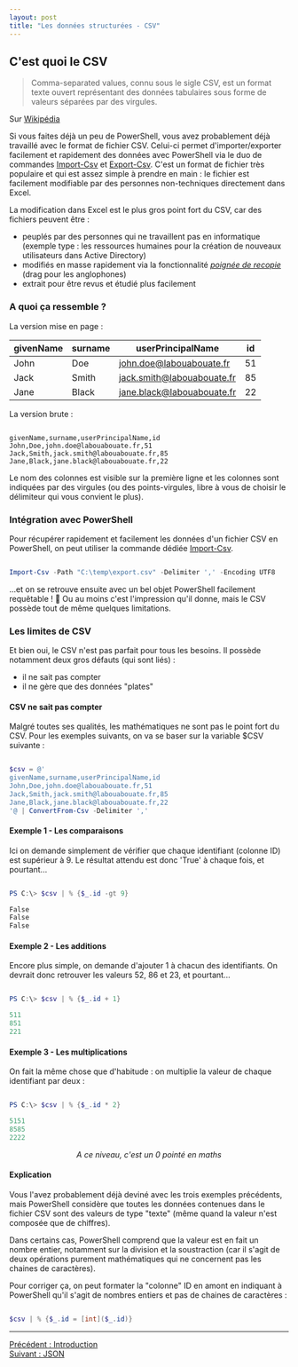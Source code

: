 ```yaml
---
layout: post
title: "Les données structurées - CSV"
---
```


## C'est quoi le CSV

> Comma-separated values, connu sous le sigle CSV, est un format texte ouvert représentant des données tabulaires sous forme de valeurs séparées par des virgules.

Sur [Wikipédia](https://fr.wikipedia.org/wiki/Comma-separated_values)

Si vous faites déjà un peu de PowerShell, vous avez probablement déjà travaillé avec le format de fichier CSV. Celui-ci permet d'importer/exporter facilement et rapidement des données avec PowerShell via le duo de commandes [Import-Csv](https://docs.microsoft.com/powershell/module/microsoft.powershell.utility/import-csv) et [Export-Csv](https://docs.microsoft.com/powershell/module/microsoft.powershell.utility/export-csv). C'est un format de fichier très populaire et qui est assez simple à prendre en main : le fichier est facilement modifiable par des personnes non-techniques directement dans Excel.

La modification dans Excel est le plus gros point fort du CSV, car des fichiers peuvent être :

- peuplés par des personnes qui ne travaillent pas en informatique (exemple type : les ressources humaines pour la création de nouveaux utilisateurs dans Active Directory)
- modifiés en masse rapidement via la fonctionnalité *[poignée de recopie](https://support.microsoft.com/fr-fr/office/copier-une-formule-en-faisant-glisser-la-poign%C3%A9e-de-recopie-dans-excel-pour-mac-dd928259-622b-473f-9a33-83aa1a63e218)* (drag pour les anglophones)
- extrait pour être revus et étudié plus facilement

### A quoi ça ressemble ?

La version mise en page :

givenName | surname | userPrincipalName | id
--------- | ------- | ----------------- | --
John | Doe | john.doe@labouabouate.fr | 51
Jack | Smith | jack.smith@labouabouate.fr | 85
Jane | Black | jane.black@labouabouate.fr | 22

La version brute :

```

givenName,surname,userPrincipalName,id
John,Doe,john.doe@labouabouate.fr,51
Jack,Smith,jack.smith@labouabouate.fr,85
Jane,Black,jane.black@labouabouate.fr,22

```

Le nom des colonnes est visible sur la première ligne et les colonnes sont indiquées par des virgules (ou des points-virgules, libre à vous de choisir le délimiteur qui vous convient le plus).

### Intégration avec PowerShell

Pour récupérer rapidement et facilement les données d'un fichier CSV en PowerShell, on peut utiliser la commande dédiée [Import-Csv](https://docs.microsoft.com/en-us/powershell/module/microsoft.powershell.utility/import-csv).

```powershell

Import-Csv -Path "C:\temp\export.csv" -Delimiter ',' -Encoding UTF8

```

...et on se retrouve ensuite avec un bel objet PowerShell facilement requêtable ! 🙂 Ou au moins c'est l'impression qu'il donne, mais le CSV possède tout de même quelques limitations.

### Les limites de CSV

Et bien oui, le CSV n'est pas parfait pour tous les besoins. Il possède notamment deux gros défauts (qui sont liés) :

- il ne sait pas compter
- il ne gère que des données "plates"

#### CSV ne sait pas compter

Malgré toutes ses qualités, les mathématiques ne sont pas le point fort du CSV. Pour les exemples suivants, on va se baser sur la variable $CSV suivante :

```powershell

$csv = @'
givenName,surname,userPrincipalName,id
John,Doe,john.doe@labouabouate.fr,51
Jack,Smith,jack.smith@labouabouate.fr,85
Jane,Black,jane.black@labouabouate.fr,22
'@ | ConvertFrom-Csv -Delimiter ','

```

#### Exemple 1 - Les comparaisons

Ici on demande simplement de vérifier que chaque identifiant (colonne ID) est supérieur à 9. Le résultat attendu est donc 'True' à chaque fois, et pourtant...

```powershell

PS C:\> $csv | % {$_.id -gt 9}

False
False
False

```

#### Exemple 2 - Les additions

Encore plus simple, on demande d'ajouter 1 à chacun des identifiants. On devrait donc retrouver les valeurs 52, 86 et 23, et pourtant...

```powershell

PS C:\> $csv | % {$_.id + 1}

511
851
221

```

#### Exemple 3 - Les multiplications

On fait la même chose que d'habitude : on multiplie la valeur de chaque identifiant par deux :

```powershell

PS C:\> $csv | % {$_.id * 2}

5151
8585
2222

```

<div style="text-align: center">
  <i>A ce niveau, c'est un 0 pointé en maths</i>
</div>

#### Explication

Vous l'avez probablement déjà deviné avec les trois exemples précédents, mais PowerShell considère que toutes les données contenues dans le fichier CSV sont des valeurs de type "texte" (même quand la valeur n'est composée que de chiffres).

Dans certains cas, PowerShell comprend que la valeur est en fait un nombre entier, notamment sur la division et la soustraction (car il s'agit de deux opérations purement mathématiques qui ne concernent pas les chaines de caractères).

Pour corriger ça, on peut formater la "colonne" ID en amont en indiquant à PowerShell qu'il s'agit de nombres entiers et pas de chaines de caractères :

```powershell

$csv | % {$_.id = [int]($_.id)}

```

---

<div class="buttons">
    <div class="buttonBack">
        <a href="/2022/05/19/donnees-structurees-0">Précédent : Introduction</a>
    </div>
    <div class="buttonNext">
        <a href="/2022/05/19/donnees-structurees-2">Suivant : JSON</a>
    </div>
</div>